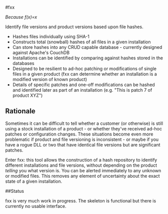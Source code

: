 #fxx 

*Because f(x)=x*

Identify file versions and product versions based upon file hashes.

- Hashes files individually using SHA-1 
- Constructs total (snowball) hashes of all files in a given installation
- Can store hashes into any CRUD capable database - currently designed against Apache's CouchDB
- Installations can be identified by comparing against hashes stored in the databases
- Designed to be resilient to ad-hoc patching or modifications of single files in a given product (fxx can determine whether an installation is a modified version of known product)
- Details of specific patches and one-off modifications can be hashed and identified later as part of an installation (e.g. "This is patch 7 of product XYZ")

## Rationale
Sometimes it can be difficult to tell whether a customer (or otherwise) is still using a stock installation of a product - or whether they've received ad-hoc patches or configuration changes. These situations become even more problematic if product and file versioning is inconsistent - or maybe if you have a rogue DLL or two that have identical file versions but are significant patches. 

Enter fxx: this tool allows the construction of a hash repository to identify different installations and file versions, without depending on the product *telling* you what version is. You can be alerted immediately to any unknown or modified files. This removes any element of uncertainty about the exact state of a given installation. 

##Status

fxx is very much work in progress. The skeleton is functional but there is currently no usable interface.
